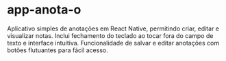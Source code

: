 # app-anota-o
Aplicativo simples de anotações em React Native, permitindo criar, editar e visualizar notas. Inclui fechamento do teclado ao tocar fora do campo de texto e interface intuitiva. Funcionalidade de salvar e editar anotações com botões flutuantes para fácil acesso.
